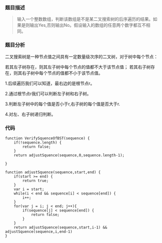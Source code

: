 ### 题目描述
> 输入一个整数数组，判断该数组是不是某二叉搜索树的后序遍历的结果。如果是则输出Yes,否则输出No。假设输入的数组的任意两个数字都互不相同。

### 题目分析
二叉搜索树是一种节点值之间具有一定数量级次序的二叉树，对于树中每个节点：

若其左子树存在，则其左子树中每个节点的值都不大于该节点值；
若其右子树存在，则其右子树中每个节点的值都不小于该节点值。

1.后续遍历我们可以知道，最右边的是根节点r。

2.通过根节点r我们可以判断左子树和右子树。

3.判断左子树中的每个值是否小于r,右子树的每个值是否大于r.

4.对左、右子树递归判断。

### 代码
```
function VerifySquenceOfBST(sequence) {
    if(!sequence.length) {
        return false;
    }
    return adjustSquence(sequence,0,sequence.length-1);
  
}
  
function adjustSquence(sequence,start,end) {
    if(start >= end) {
        return true;
    }
    var i = start;
    while(i < end && sequence[i] < sequence[end]) {
        i++;
    }
    for(var j = i; j < end; j++){
        if(sequence[j] < sequence[end]) {
            return false;
        }
    }
    return adjustSquence(sequence,start,i-1) && adjustSquence(sequence,i,end-1)
}
```